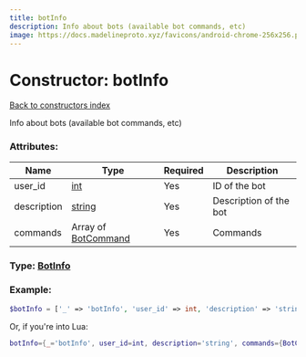 ```yaml
---
title: botInfo
description: Info about bots (available bot commands, etc)
image: https://docs.madelineproto.xyz/favicons/android-chrome-256x256.png
---
```

# Constructor: botInfo  
[Back to constructors index](index.md)



Info about bots (available bot commands, etc)

### Attributes:

| Name     |    Type       | Required | Description |
|----------|---------------|----------|-------------|
|user\_id|[int](../types/int.md) | Yes|ID of the bot|
|description|[string](../types/string.md) | Yes|Description of the bot|
|commands|Array of [BotCommand](../types/BotCommand.md) | Yes|Commands|



### Type: [BotInfo](../types/BotInfo.md)


### Example:

```php
$botInfo = ['_' => 'botInfo', 'user_id' => int, 'description' => 'string', 'commands' => [BotCommand, BotCommand]];
```  


Or, if you're into Lua:

```lua
botInfo={_='botInfo', user_id=int, description='string', commands={BotCommand}}

```


